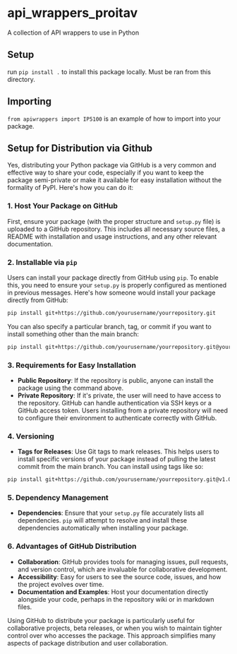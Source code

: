 # api_wrappers_proitav

A collection of API wrappers to use in Python

## Setup

run `pip install .` to install this package locally. Must be ran from this directory.

## Importing

`from apiwrappers import IP5100` is an example of how to import into your package.

## Setup for Distribution via Github

Yes, distributing your Python package via GitHub is a very common and effective way to share your code, especially if you want to keep the package semi-private or make it available for easy installation without the formality of PyPI. Here's how you can do it:

### 1. Host Your Package on GitHub

First, ensure your package (with the proper structure and `setup.py` file) is uploaded to a GitHub repository. This includes all necessary source files, a README with installation and usage instructions, and any other relevant documentation.

### 2. Installable via `pip`

Users can install your package directly from GitHub using `pip`. To enable this, you need to ensure your `setup.py` is properly configured as mentioned in previous messages. Here's how someone would install your package directly from GitHub:

```bash
pip install git+https://github.com/yourusername/yourrepository.git
```

You can also specify a particular branch, tag, or commit if you want to install something other than the main branch:

```bash
pip install git+https://github.com/yourusername/yourrepository.git@yourbranch
```

### 3. Requirements for Easy Installation

- **Public Repository**: If the repository is public, anyone can install the package using the command above.
- **Private Repository**: If it's private, the user will need to have access to the repository. GitHub can handle authentication via SSH keys or a GitHub access token. Users installing from a private repository will need to configure their environment to authenticate correctly with GitHub.

### 4. Versioning

- **Tags for Releases**: Use Git tags to mark releases. This helps users to install specific versions of your package instead of pulling the latest commit from the main branch. You can install using tags like so:

```bash
pip install git+https://github.com/yourusername/yourrepository.git@v1.0.0
```

### 5. Dependency Management

- **Dependencies**: Ensure that your `setup.py` file accurately lists all dependencies. `pip` will attempt to resolve and install these dependencies automatically when installing your package.

### 6. Advantages of GitHub Distribution

- **Collaboration**: GitHub provides tools for managing issues, pull requests, and version control, which are invaluable for collaborative development.
- **Accessibility**: Easy for users to see the source code, issues, and how the project evolves over time.
- **Documentation and Examples**: Host your documentation directly alongside your code, perhaps in the repository wiki or in markdown files.

Using GitHub to distribute your package is particularly useful for collaborative projects, beta releases, or when you wish to maintain tighter control over who accesses the package. This approach simplifies many aspects of package distribution and user collaboration.
